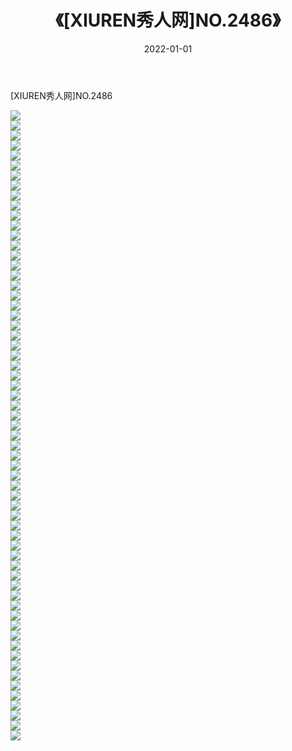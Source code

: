 ﻿---
layout: post
title:  《[XIUREN秀人网]NO.2486》
date:   2022-01-01
img: http://img.660000.xyz/Sharelink/秀人网/秀人网第03部分/[XIUREN秀人网]NO.2486/000.jpg
categories: [美女, 清纯, 唯美]
---

[XIUREN秀人网]NO.2486

 ![](http://img.660000.xyz/Sharelink/秀人网/秀人网第03部分/[XIUREN秀人网]NO.2486/001.jpg) <br>![](http://img.660000.xyz/Sharelink/秀人网/秀人网第03部分/[XIUREN秀人网]NO.2486/002.jpg) <br>![](http://img.660000.xyz/Sharelink/秀人网/秀人网第03部分/[XIUREN秀人网]NO.2486/003.jpg) <br>![](http://img.660000.xyz/Sharelink/秀人网/秀人网第03部分/[XIUREN秀人网]NO.2486/004.jpg) <br>![](http://img.660000.xyz/Sharelink/秀人网/秀人网第03部分/[XIUREN秀人网]NO.2486/005.jpg) <br>![](http://img.660000.xyz/Sharelink/秀人网/秀人网第03部分/[XIUREN秀人网]NO.2486/006.jpg) <br>![](http://img.660000.xyz/Sharelink/秀人网/秀人网第03部分/[XIUREN秀人网]NO.2486/007.jpg) <br>![](http://img.660000.xyz/Sharelink/秀人网/秀人网第03部分/[XIUREN秀人网]NO.2486/008.jpg) <br>![](http://img.660000.xyz/Sharelink/秀人网/秀人网第03部分/[XIUREN秀人网]NO.2486/009.jpg) <br>![](http://img.660000.xyz/Sharelink/秀人网/秀人网第03部分/[XIUREN秀人网]NO.2486/010.jpg) <br>![](http://img.660000.xyz/Sharelink/秀人网/秀人网第03部分/[XIUREN秀人网]NO.2486/011.jpg) <br>![](http://img.660000.xyz/Sharelink/秀人网/秀人网第03部分/[XIUREN秀人网]NO.2486/012.jpg) <br>![](http://img.660000.xyz/Sharelink/秀人网/秀人网第03部分/[XIUREN秀人网]NO.2486/013.jpg) <br>![](http://img.660000.xyz/Sharelink/秀人网/秀人网第03部分/[XIUREN秀人网]NO.2486/014.jpg) <br>![](http://img.660000.xyz/Sharelink/秀人网/秀人网第03部分/[XIUREN秀人网]NO.2486/015.jpg) <br>![](http://img.660000.xyz/Sharelink/秀人网/秀人网第03部分/[XIUREN秀人网]NO.2486/016.jpg) <br>![](http://img.660000.xyz/Sharelink/秀人网/秀人网第03部分/[XIUREN秀人网]NO.2486/017.jpg) <br>![](http://img.660000.xyz/Sharelink/秀人网/秀人网第03部分/[XIUREN秀人网]NO.2486/018.jpg) <br>![](http://img.660000.xyz/Sharelink/秀人网/秀人网第03部分/[XIUREN秀人网]NO.2486/019.jpg) <br>![](http://img.660000.xyz/Sharelink/秀人网/秀人网第03部分/[XIUREN秀人网]NO.2486/020.jpg) <br>![](http://img.660000.xyz/Sharelink/秀人网/秀人网第03部分/[XIUREN秀人网]NO.2486/021.jpg) <br>![](http://img.660000.xyz/Sharelink/秀人网/秀人网第03部分/[XIUREN秀人网]NO.2486/022.jpg) <br>![](http://img.660000.xyz/Sharelink/秀人网/秀人网第03部分/[XIUREN秀人网]NO.2486/023.jpg) <br>![](http://img.660000.xyz/Sharelink/秀人网/秀人网第03部分/[XIUREN秀人网]NO.2486/024.jpg) <br>![](http://img.660000.xyz/Sharelink/秀人网/秀人网第03部分/[XIUREN秀人网]NO.2486/025.jpg) <br>![](http://img.660000.xyz/Sharelink/秀人网/秀人网第03部分/[XIUREN秀人网]NO.2486/026.jpg) <br>![](http://img.660000.xyz/Sharelink/秀人网/秀人网第03部分/[XIUREN秀人网]NO.2486/027.jpg) <br>![](http://img.660000.xyz/Sharelink/秀人网/秀人网第03部分/[XIUREN秀人网]NO.2486/028.jpg) <br>![](http://img.660000.xyz/Sharelink/秀人网/秀人网第03部分/[XIUREN秀人网]NO.2486/029.jpg) <br>![](http://img.660000.xyz/Sharelink/秀人网/秀人网第03部分/[XIUREN秀人网]NO.2486/030.jpg) <br>![](http://img.660000.xyz/Sharelink/秀人网/秀人网第03部分/[XIUREN秀人网]NO.2486/031.jpg) <br>![](http://img.660000.xyz/Sharelink/秀人网/秀人网第03部分/[XIUREN秀人网]NO.2486/032.jpg) <br>![](http://img.660000.xyz/Sharelink/秀人网/秀人网第03部分/[XIUREN秀人网]NO.2486/033.jpg) <br>![](http://img.660000.xyz/Sharelink/秀人网/秀人网第03部分/[XIUREN秀人网]NO.2486/034.jpg) <br>![](http://img.660000.xyz/Sharelink/秀人网/秀人网第03部分/[XIUREN秀人网]NO.2486/035.jpg) <br>![](http://img.660000.xyz/Sharelink/秀人网/秀人网第03部分/[XIUREN秀人网]NO.2486/036.jpg) <br>![](http://img.660000.xyz/Sharelink/秀人网/秀人网第03部分/[XIUREN秀人网]NO.2486/037.jpg) <br>![](http://img.660000.xyz/Sharelink/秀人网/秀人网第03部分/[XIUREN秀人网]NO.2486/038.jpg) <br>![](http://img.660000.xyz/Sharelink/秀人网/秀人网第03部分/[XIUREN秀人网]NO.2486/039.jpg) <br>![](http://img.660000.xyz/Sharelink/秀人网/秀人网第03部分/[XIUREN秀人网]NO.2486/040.jpg) <br>![](http://img.660000.xyz/Sharelink/秀人网/秀人网第03部分/[XIUREN秀人网]NO.2486/041.jpg) <br>![](http://img.660000.xyz/Sharelink/秀人网/秀人网第03部分/[XIUREN秀人网]NO.2486/042.jpg) <br>![](http://img.660000.xyz/Sharelink/秀人网/秀人网第03部分/[XIUREN秀人网]NO.2486/043.jpg) <br>![](http://img.660000.xyz/Sharelink/秀人网/秀人网第03部分/[XIUREN秀人网]NO.2486/044.jpg) <br>![](http://img.660000.xyz/Sharelink/秀人网/秀人网第03部分/[XIUREN秀人网]NO.2486/045.jpg) <br>![](http://img.660000.xyz/Sharelink/秀人网/秀人网第03部分/[XIUREN秀人网]NO.2486/046.jpg) <br>![](http://img.660000.xyz/Sharelink/秀人网/秀人网第03部分/[XIUREN秀人网]NO.2486/047.jpg) <br>![](http://img.660000.xyz/Sharelink/秀人网/秀人网第03部分/[XIUREN秀人网]NO.2486/048.jpg) <br>![](http://img.660000.xyz/Sharelink/秀人网/秀人网第03部分/[XIUREN秀人网]NO.2486/049.jpg) <br>![](http://img.660000.xyz/Sharelink/秀人网/秀人网第03部分/[XIUREN秀人网]NO.2486/050.jpg) <br>![](http://img.660000.xyz/Sharelink/秀人网/秀人网第03部分/[XIUREN秀人网]NO.2486/051.jpg) <br>![](http://img.660000.xyz/Sharelink/秀人网/秀人网第03部分/[XIUREN秀人网]NO.2486/052.jpg) <br>![](http://img.660000.xyz/Sharelink/秀人网/秀人网第03部分/[XIUREN秀人网]NO.2486/053.jpg) <br>![](http://img.660000.xyz/Sharelink/秀人网/秀人网第03部分/[XIUREN秀人网]NO.2486/054.jpg) <br>![](http://img.660000.xyz/Sharelink/秀人网/秀人网第03部分/[XIUREN秀人网]NO.2486/055.jpg) <br>![](http://img.660000.xyz/Sharelink/秀人网/秀人网第03部分/[XIUREN秀人网]NO.2486/056.jpg) <br>![](http://img.660000.xyz/Sharelink/秀人网/秀人网第03部分/[XIUREN秀人网]NO.2486/057.jpg) <br>![](http://img.660000.xyz/Sharelink/秀人网/秀人网第03部分/[XIUREN秀人网]NO.2486/058.jpg) <br>![](http://img.660000.xyz/Sharelink/秀人网/秀人网第03部分/[XIUREN秀人网]NO.2486/059.jpg) <br>![](http://img.660000.xyz/Sharelink/秀人网/秀人网第03部分/[XIUREN秀人网]NO.2486/060.jpg) <br>![](http://img.660000.xyz/Sharelink/秀人网/秀人网第03部分/[XIUREN秀人网]NO.2486/061.jpg) <br>![](http://img.660000.xyz/Sharelink/秀人网/秀人网第03部分/[XIUREN秀人网]NO.2486/062.jpg) <br>![](http://img.660000.xyz/Sharelink/秀人网/秀人网第03部分/[XIUREN秀人网]NO.2486/063.jpg) <br>